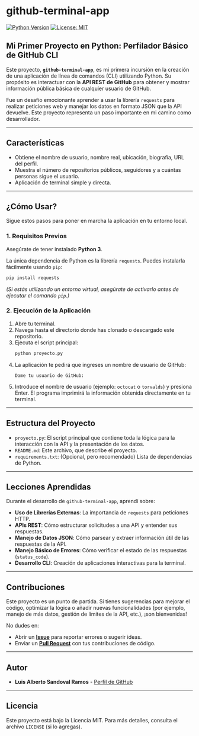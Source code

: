 # github-terminal-app 

[![Python Version](https://img.shields.io/badge/Python-3.x-blue.svg)](https://www.python.org/)
[![License: MIT](https://img.shields.io/badge/License-MIT-yellow.svg)](https://opensource.org/licenses/MIT)

##  Mi Primer Proyecto en Python: Perfilador Básico de GitHub CLI

Este proyecto, **`github-terminal-app`**, es mi primera incursión en la creación de una aplicación de línea de comandos (CLI) utilizando Python. Su propósito es interactuar con la **API REST de GitHub** para obtener y mostrar información pública básica de cualquier usuario de GitHub.

Fue un desafío emocionante aprender a usar la librería `requests` para realizar peticiones web y manejar los datos en formato JSON que la API devuelve. Este proyecto representa un paso importante en mi camino como desarrollador.

---

##  Características

* Obtiene el nombre de usuario, nombre real, ubicación, biografía, URL del perfil.
* Muestra el número de repositorios públicos, seguidores y a cuántas personas sigue el usuario.
* Aplicación de terminal simple y directa.

---


## ¿Cómo Usar?

Sigue estos pasos para poner en marcha la aplicación en tu entorno local.

### 1. Requisitos Previos

Asegúrate de tener instalado **Python 3**.

La única dependencia de Python es la librería `requests`. Puedes instalarla fácilmente usando `pip`:

```bash
pip install requests
```
*(Si estás utilizando un entorno virtual, asegúrate de activarlo antes de ejecutar el comando `pip`.)*

### 2. Ejecución de la Aplicación

1.  Abre tu terminal.
2.  Navega hasta el directorio donde has clonado o descargado este repositorio.
3.  Ejecuta el script principal:
    ```bash
    python proyecto.py
    ```
4.  La aplicación te pedirá que ingreses un nombre de usuario de GitHub:
    ```
    Dame tu usuario de GitHub:
    ```
5.  Introduce el nombre de usuario (ejemplo: `octocat` o `torvalds`) y presiona Enter.
    El programa imprimirá la información obtenida directamente en tu terminal.

---

## Estructura del Proyecto

* `proyecto.py`: El script principal que contiene toda la lógica para la interacción con la API y la presentación de los datos.
* `README.md`: Este archivo, que describe el proyecto.
* `requirements.txt`: (Opcional, pero recomendado) Lista de dependencias de Python.

---

## Lecciones Aprendidas

Durante el desarrollo de `github-terminal-app`, aprendí sobre:

* **Uso de Librerías Externas**: La importancia de `requests` para peticiones HTTP.
* **APIs REST**: Cómo estructurar solicitudes a una API y entender sus respuestas.
* **Manejo de Datos JSON**: Cómo parsear y extraer información útil de las respuestas de la API.
* **Manejo Básico de Errores**: Cómo verificar el estado de las respuestas (`status_code`).
* **Desarrollo CLI**: Creación de aplicaciones interactivas para la terminal.

---

## Contribuciones

Este proyecto es un punto de partida. Si tienes sugerencias para mejorar el código, optimizar la lógica o añadir nuevas funcionalidades (por ejemplo, manejo de más datos, gestión de límites de la API, etc.), ¡son bienvenidas!

No dudes en:
* Abrir un [**Issue**](https://github.com/LuisandovalU/github-terminal-app/issues) para reportar errores o sugerir ideas.
* Enviar un [**Pull Request**](https://github.com/LuisandovalU/github-terminal-app/pulls) con tus contribuciones de código.

---

## Autor

* **Luis Alberto Sandoval Ramos** - [Perfil de GitHub](https://github.com/LuisandovalU)

---

## Licencia

Este proyecto está bajo la Licencia MIT. Para más detalles, consulta el archivo `LICENSE` (si lo agregas).
